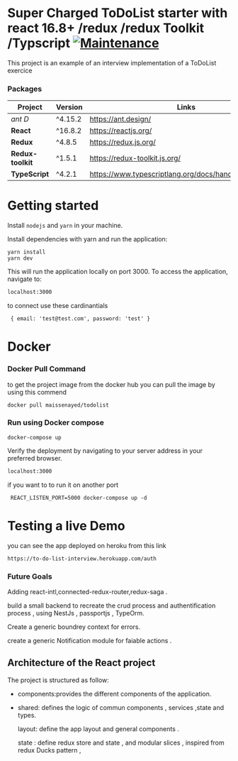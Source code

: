 # Super Charged ToDoList starter with react 16.8+ /redux /redux Toolkit /Typscript [![Maintenance](https://img.shields.io/badge/Maintained%3F-yes-green.svg)](https://bitbucket.org/lbesson/ansi-colors)


This project is an example of  an interview implementation of a ToDoList exercice

### Packages

| Project | Version | Links |
| ------- | ------- |------- |
| *ant D* | ^4.15.2 | https://ant.design/
| **React** | ^16.8.2 | https://reactjs.org/
| **Redux** | ^4.8.5 | https://redux.js.org/
| **Redux-toolkit** | ^1.5.1 | https://redux-toolkit.js.org/
| **TypeScript** | ^4.2.1 | https://www.typescriptlang.org/docs/handbook/intro.html

# Getting started

Install `nodejs` and `yarn` in your machine.

Install dependencies with yarn and run the application:

```
yarn install
yarn dev
```
This will run the application locally on port 3000. To access the application, navigate to:
```sh
localhost:3000
```

to connect use these cardinantials 

```
 { email: 'test@test.com', password: 'test' }
 ```


# Docker

### Docker Pull Command
to get the project image from the docker hub  you can pull the image by using this commend
``` 
docker pull maissenayed/todolist
```


### Run using Docker compose

``` 
docker-compose up 
```
Verify the deployment by navigating to your server address in your preferred browser.

```sh
localhost:3000
```
if you want to to run it on another port 

```
 REACT_LISTEN_PORT=5000 docker-compose up -d
 ```


# Testing a live Demo
you can see the app deployed on heroku from this link 
``` 
https://to-do-list-interview.herokuapp.com/auth
```


### Future Goals

Adding react-intl,connected-redux-router,redux-saga .

build a small backend to recreate the crud process and authentification process , using NestJs , passportjs , TypeOrm.

Create a generic boundrey context for errors.

create a generic Notification module for faiable actions .


## Architecture of the React project
The project is structured as follow:

- components:provides the different components of the application.

- shared: defines  the logic of commun components , services ,state and types.

    layout: define the app layout and general components .
    
    state : define redux store and state , and modular slices , inspired from  redux Ducks pattern  ,



